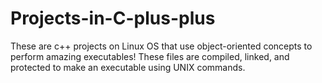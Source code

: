 # Projects-in-C-plus-plus
These are c++ projects on Linux OS that use object-oriented concepts to perform amazing executables! These files are compiled, linked, and protected to make an executable using UNIX commands. 
